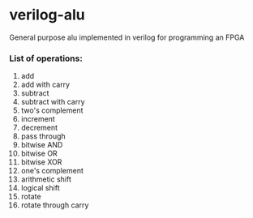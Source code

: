 # verilog-alu
General purpose alu implemented in verilog for programming an FPGA

### List of operations:
1. add
2. add with carry
3. subtract
4. subtract with carry
5. two's complement
6. increment
7. decrement 
8. pass through
9. bitwise AND
10. bitwise OR
11. bitwise XOR
12. one's complement
13. arithmetic shift
14. logical shift
15. rotate
16. rotate through carry